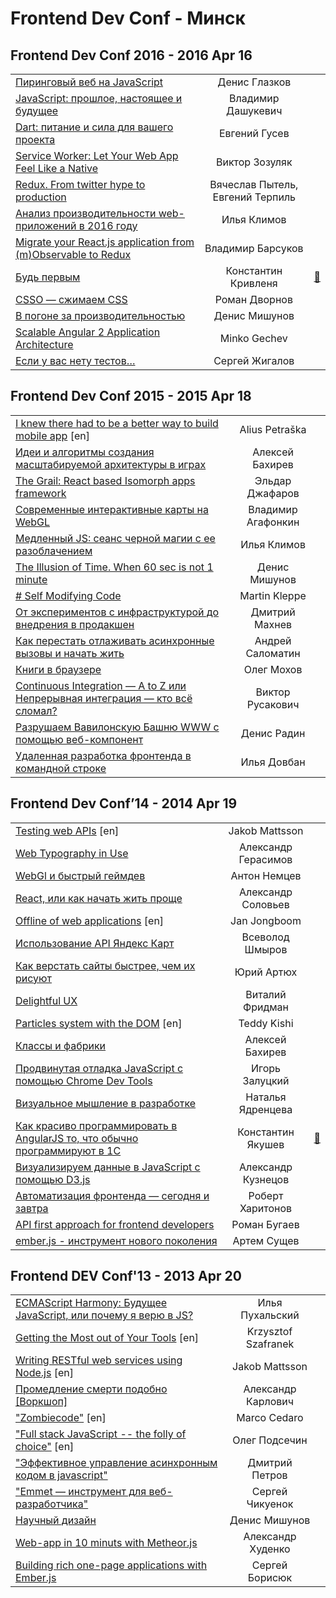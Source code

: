 # Frontend Dev Conf - Минск

## Frontend Dev Conf 2016 - 2016 Apr 16 
| | | |
| --- | :---: | --- |
| [Пиринговый веб на JavaScript](https://www.youtube.com/watch?v=ilCmkgto_0U)  | Денис Глазков |    |
| [JavaScript: прошлое, настоящее и будущее](https://www.youtube.com/watch?v=_OcnHy64xM0)  | Владимир Дашукевич |    |
| [Dart: питание и сила для вашего проекта](https://www.youtube.com/watch?v=wE7VMBnQ7jY)  | Евгений Гусев |    |
| [Service Worker: Let Your Web App Feel Like a Native](https://www.youtube.com/watch?v=s8zJeoRQ1AM)  | Виктор Зозуляк |    |
| [Redux. From twitter hype to production](https://www.youtube.com/watch?v=3SJkW6IZTRY)  | Вячеслав Пытель, Евгений Терпиль |    |
| [Анализ производительности web-приложений в 2016 году](https://www.youtube.com/watch?v=JIkWFrHL0xo)  | Илья Климов |    |
| [Migrate your React.js application from (m)Observable to Redux](https://www.youtube.com/watch?v=aXRv5rvsp0U)  | Владимир Барсуков |    |
| [Будь первым](https://www.youtube.com/watch?v=HHrHQxGGFzw)  | Константин Кривленя | [:notebook:](https://mavrin.github.io/pres-be-first/)   |
| [CSSO — сжимаем CSS](https://www.youtube.com/watch?v=MyUGy66tFDg)  | Роман Дворнов |    |
| [В погоне за производительностью](https://www.youtube.com/watch?v=egiLQun-FxI)  | Денис Мишунов |    |
| [Scalable Angular 2 Application Architecture](https://www.youtube.com/watch?v=r9D5JeVClBs)  | Minko Gechev |    |
| [Если у вас нету тестов…](https://www.youtube.com/watch?v=Or9AFLFYUuA&t=2s)  | Сергей Жигалов |    |
## Frontend Dev Conf 2015 - 2015 Apr 18 
| | | |
| --- | :---: | --- |
| [I knew there had to be a better way to build mobile app](https://www.youtube.com/watch?v=87SHfeyrWcY) [en] | Alius Petraška |    |
| [Идеи и алгоритмы создания масштабируемой архитектуры в играх](https://www.youtube.com/watch?v=I1CHink09Ig)  | Алексей Бахирев |    |
| [The Grail: React based Isomorph apps framework](https://www.youtube.com/watch?v=kRAOdqOnqnM)  | Эльдар Джафаров |    |
| [Современные интерактивные карты на WebGL](https://www.youtube.com/watch?v=yMmyzzApGy4)  | Владимир Агафонкин |    |
| [Медленный JS: сеанс черной магии с ее разоблачением](https://www.youtube.com/watch?v=ZAJmJmKWNPw)  | Илья Климов |    |
| [The Illusion of Time. When 60 sec is not 1 minute](https://www.youtube.com/watch?v=AUd1TnJiYcU)  | Денис Мишунов |    |
| [# Self Modifying Code](https://www.youtube.com/watch?v=1uvIw7X0u48)  | Martin Kleppe |    |
| [От экспериментов с инфраструктурой до внедрения в продакшен](https://www.youtube.com/watch?v=xM32c-0BMXc)  | Дмитрий Махнев |    |
| [Как перестать отлаживать асинхронные вызовы и начать жить](https://www.youtube.com/watch?v=OGSppLmGchY)  | Андрей Саломатин |    |
| [Книги в браузере](https://www.youtube.com/watch?v=m3TK94ZQjPw)  | Олег Мохов |    |
| [Continuous Integration — A to Z или Непрерывная интеграция — кто всё сломал?](https://www.youtube.com/watch?v=Rrv0-I3HIAw)  | Виктор Русакович |    |
| [Разрушаем Вавилонскую Башню WWW с помощью веб-компонент](https://www.youtube.com/watch?v=abc6pAeLbpw)  | Денис Радин |    |
| [Удаленная разработка фронтенда в командной строке](https://www.youtube.com/watch?v=Rzsmv0aWFM8)  | Илья Довбан |    |
## Frontend Dev Conf’14 - 2014 Apr 19 
| | | |
| --- | :---: | --- |
| [Testing web APIs](https://www.youtube.com/watch?v=mlnUK_6K7Qs) [en] | Jakob Mattsson |    |
| [Web Typography in Use](https://www.youtube.com/watch?v=ojOgFC3r0jE)  | Александр Герасимов |    |
| [WebGl и быстрый геймдев](https://www.youtube.com/watch?v=ROiVmJ1DPL4)  | Антон Немцев |    |
| [React, или как начать жить проще](https://www.youtube.com/watch?v=YJNUK0EA_Jo)  | Александр Соловьев |    |
| [Offline of web applications](https://www.youtube.com/watch?v=AbixY3W8ayo) [en] | Jan Jongboom |    |
| [Использование API Яндекс Карт](https://www.youtube.com/watch?v=J1ngKr6V8eA)  | Всеволод Шмыров |    |
| [Как верстать сайты быстрее, чем их рисуют](https://www.youtube.com/watch?v=tdRuZfZW99A)  | Юрий Артюх |    |
| [Delightful UX](https://www.youtube.com/watch?v=By3qHQbh8Qs)  | Виталий Фридман |    |
| [Particles system with the DOM](https://www.youtube.com/watch?v=Qfub8dQ9NLo) [en] | Teddy Kishi |    |
| [Классы и фабрики](https://www.youtube.com/watch?v=kj5VGQrusXI)  | Алексей Бахирев |    |
| [Продвинутая отладка JavaScript с помощью Сhrome Dev Tools](https://www.youtube.com/watch?v=Zu3SVmYnFFw)  | Игорь Залуцкий |    |
| [Визуальное мышление в разработке](https://www.youtube.com/watch?v=ekOivWLquCY)  | Наталья Ядренцева |    |
| [Как красиво программировать в AngularJS то, что обычно программируют в 1С](https://www.youtube.com/watch?v=3JA0MQB0t4g)  | Константин Якушев | [:notebook:](https://www.slideshare.net/kyakushev/angularjs-1-35530573)   |
| [Визуализируем данные в JavaScript с помощью D3.js](https://www.youtube.com/watch?v=-sfdtR6Arpw)  | Александр Кузнецов |    |
| [Автоматизация фронтенда — сегодня и завтра](https://www.youtube.com/watch?v=Fe5fW-WtQSI)  | Роберт Харитонов |    |
| [API first approach for frontend developers](https://www.youtube.com/watch?v=ZR3lQ5bb5lY)  | Роман Бугаев |    |
| [ember.js - инструмент нового поколения](https://www.youtube.com/watch?v=Qx8dbHcur-c)  | Артем Сущев |    |
## Frontend DEV Conf&#39;13 - 2013 Apr 20 
| | | |
| --- | :---: | --- |
| [ECMAScript Harmony: Будущее JavaScript, или почему я верю в JS?](https://www.youtube.com/watch?v=zUJ2JuyWv7E)  | Илья Пухальский |    |
| [Getting the Most out of Your Tools](https://www.youtube.com/watch?v=OA3UYqjvs1Y) [en] | Krzysztof Szafranek |    |
| [Writing RESTful web services using Node.js](https://www.youtube.com/watch?v=DomgE7AzjWc) [en] | Jakob Mattsson |    |
| [Промедление смерти подобно [Воркшоп]](https://www.youtube.com/watch?v=07jvRp_anBQ)  | Александр Карлович |    |
| [​&quot;Zombiecode&quot;](https://www.youtube.com/watch?v=rX5_UPVouhU) [en] | Marco Cedaro |    |
| [​​&quot;Full stack JavaScript -- the folly of choice&quot;](https://www.youtube.com/watch?v=-oQHOo0VSkw) [en] | Олег Подсечин |    |
| [​​&quot;Эффективное управление асинхронным кодом в javascript&quot;](https://www.youtube.com/watch?v=FyCkQuF3-qM)  | Дмитрий Петров |    |
| [​&quot;Emmet — инструмент для веб-разработчика&quot;​](https://www.youtube.com/watch?v=reQ-GIUk2y8)  | Сергей Чикуенок |    |
| [Научный дизайн](https://www.youtube.com/watch?v=S6PQaiRl98c)  | Денис Мишунов |    |
| [Web-app in 10 minuts with Metheor.js](https://www.youtube.com/watch?v=qFTqQ-Luwdw)  | Александр Худенко |    |
| [Building rich one-page applications with Ember.js](https://www.youtube.com/watch?v=AFncEM4rBw8)  | Сергей Борисюк |    |
